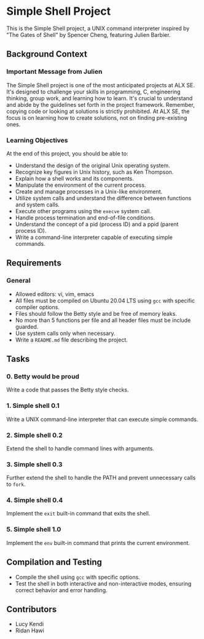 # Simple Shell Project

This is the Simple Shell project, a UNIX command interpreter inspired by "The Gates of Shell" by Spencer Cheng, featuring Julien Barbier.

## Background Context

### Important Message from Julien

The Simple Shell project is one of the most anticipated projects at ALX SE. It's designed to challenge your skills in programming, C, engineering thinking, group work, and learning how to learn. It's crucial to understand and abide by the guidelines set forth in the project framework. Remember, copying code or looking at solutions is strictly prohibited. At ALX SE, the focus is on learning how to create solutions, not on finding pre-existing ones.

### Learning Objectives

At the end of this project, you should be able to:

- Understand the design of the original Unix operating system.
- Recognize key figures in Unix history, such as Ken Thompson.
- Explain how a shell works and its components.
- Manipulate the environment of the current process.
- Create and manage processes in a Unix-like environment.
- Utilize system calls and understand the difference between functions and system calls.
- Execute other programs using the `execve` system call.
- Handle process termination and end-of-file conditions.
- Understand the concept of a pid (process ID) and a ppid (parent process ID).
- Write a command-line interpreter capable of executing simple commands.

## Requirements

### General

- Allowed editors: vi, vim, emacs
- All files must be compiled on Ubuntu 20.04 LTS using `gcc` with specific compiler options.
- Files should follow the Betty style and be free of memory leaks.
- No more than 5 functions per file and all header files must be include guarded.
- Use system calls only when necessary.
- Write a `README.md` file describing the project.

## Tasks

### 0. Betty would be proud
Write a code that passes the Betty style checks.

### 1. Simple shell 0.1
Write a UNIX command-line interpreter that can execute simple commands.

### 2. Simple shell 0.2
Extend the shell to handle command lines with arguments.

### 3. Simple shell 0.3
Further extend the shell to handle the PATH and prevent unnecessary calls to `fork`.

### 4. Simple shell 0.4
Implement the `exit` built-in command that exits the shell.

### 5. Simple shell 1.0
Implement the `env` built-in command that prints the current environment.

## Compilation and Testing

- Compile the shell using `gcc` with specific options.
- Test the shell in both interactive and non-interactive modes, ensuring correct behavior and error handling.

## Contributors
- Lucy Kendi
- Ridan Hawi
